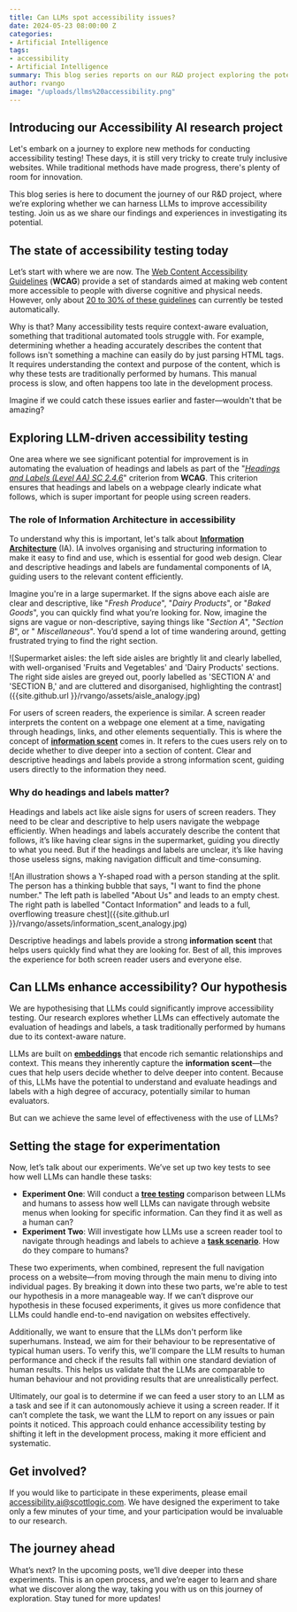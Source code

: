 ```yaml
---
title: Can LLMs spot accessibility issues?
date: 2024-05-23 08:00:00 Z
categories:
- Artificial Intelligence
tags:
- accessibility
- Artificial Intelligence
summary: This blog series reports on our R&D project exploring the potential of LLMs to enhance accessibility testing.
author: rvango
image: "/uploads/llms%20accessibility.png"
---
```


## Introducing our Accessibility AI research project

Let's embark on a journey to explore new methods for conducting accessibility testing! These days, it is still
very tricky to create truly inclusive websites. While traditional methods have made progress, there's plenty of room
for innovation.

This blog series is here to document the journey of our R&D project, where we’re exploring whether we can harness LLMs
to improve accessibility testing. Join us as we share our findings and experiences in investigating its potential.

## The state of accessibility testing today

Let’s start with where we are now. The [Web Content Accessibility Guidelines](https://intopia.digital/wp-content/uploads/2023/10/Intopia-WCAG-2.2-Map-Portrait-Mode.pdf) (**WCAG**) provide a set of standards aimed
at making web content more accessible to people with diverse cognitive and physical needs. 
However, only about [20 to 30% of these guidelines](https://blog.usablenet.com/automated-wcag-testing-is-not-enough-for-web-accessibility-ada-compliance) 
can currently be tested automatically.

Why is that? Many accessibility tests require context-aware evaluation, something that traditional automated tools
struggle with. For example, determining whether a heading accurately describes the content that follows isn't something
a machine can easily do by just parsing HTML tags. It requires understanding the context and purpose of the content,
which is why these tests are traditionally performed by humans. This manual process is slow, and often happens too late 
in the development process. 

Imagine if we could catch these issues earlier and faster—wouldn't that be
amazing?

## Exploring LLM-driven accessibility testing

One area where we see significant potential for improvement is in automating the evaluation of headings and labels as
part of the "[_Headings and Labels (Level AA) SC 2.4.6_](https://wcag.com/authors/2-4-6-headings-and-labels/)" criterion from **WCAG**. This criterion ensures that headings
and labels on a webpage clearly indicate what follows, which is super important for people using screen readers.

### The role of Information Architecture in accessibility

To understand why this is important, let's talk about [**Information Architecture**](https://blog.optimalworkshop.com/learn-about-information-architecture/) (IA). IA involves organising and
structuring information to make it easy to find and use, which is essential for good web design. Clear and descriptive
headings and labels are fundamental components of IA, guiding users to the relevant content efficiently.

Imagine you're in a large supermarket. If the signs above each aisle are clear and descriptive, like "_Fresh
Produce_", "_Dairy Products_", or "_Baked Goods_", you can quickly find what you’re looking for.
Now, imagine the signs are vague or non-descriptive, saying things like "_Section A_", "_Section B_", or "
_Miscellaneous_".
You’d spend a lot of time wandering around, getting frustrated trying to find the right section.

![Supermarket aisles: the left side aisles are brightly lit and clearly labelled, with well-organised 'Fruits and Vegetables' and 'Dairy Products' sections. The right side aisles are greyed out, poorly labelled as 'SECTION A' and 'SECTION B,' and are cluttered and disorganised, highlighting the contrast]({{site.github.url }}/rvango/assets/aisle_analogy.jpg)

For users of screen readers, the experience is similar. A screen reader interprets the content on a webpage one element
at a time, navigating through headings, links, and other elements sequentially. This is where the concept of [**information
scent**](https://www.nngroup.com/articles/information-scent/) comes in. It refers to the cues users rely on to decide whether to dive deeper into a section of content. 
Clear and descriptive headings and labels provide a strong information scent, guiding users directly to the
information they need.

### Why do headings and labels matter?

Headings and labels act like aisle signs for users of screen readers. They need to be clear and descriptive to help
users navigate the webpage efficiently. When headings and labels accurately describe the content that follows, it’s
like having clear signs in the supermarket, guiding you directly to what you need.
But if the headings and labels are unclear, it’s like having those useless signs, making navigation difficult and
time-consuming.

![An illustration shows a Y-shaped road with a person standing at the split. The person has a thinking bubble that says, "I want to find the phone number." The left path is labelled "About Us" and leads to an empty chest. The right path is labelled "Contact Information" and leads to a full, overflowing treasure chest]({{site.github.url }}/rvango/assets/information_scent_analogy.jpg)

Descriptive headings and labels provide a strong **information scent** that helps users quickly find what they are 
looking for. Best of all, this improves the experience for both screen reader users and everyone else.

## Can LLMs enhance accessibility? Our hypothesis

We are hypothesising that LLMs could significantly improve accessibility testing.
Our research explores whether LLMs can effectively automate the evaluation of headings and labels, a task traditionally
performed by humans due to its context-aware nature.

LLMs are built on [**embeddings**](https://learn.microsoft.com/en-us/semantic-kernel/memories/embeddings#what-are-embeddings-to-a-programmer) that encode rich semantic relationships and context. This means they inherently capture the
**information scent**—the cues that help users decide whether to delve deeper into content. Because of this, LLMs have the
potential to understand and evaluate headings and labels with a high degree of accuracy, potentially similar to human evaluators.

But can we achieve the same level of effectiveness with the use of LLMs?

## Setting the stage for experimentation

Now, let’s talk about our experiments. We’ve set up two key tests to see how well LLMs can handle these tasks:

- **Experiment One**: Will conduct a [**tree testing**](https://www.nngroup.com/articles/tree-testing/) comparison between LLMs and humans to assess how well LLMs can 
  navigate through website menus when looking for specific information. Can they find it as well as a human can?
- **Experiment Two**: Will investigate how LLMs use a screen reader tool to navigate through headings and labels to achieve a 
  [**task scenario**](https://www.nngroup.com/articles/task-scenarios-usability-testing/).  How do they compare to humans?

These two experiments, when combined, represent the full navigation process on a website—from moving through the main
menu to diving into individual pages. By breaking it down into these two parts, we're able to test our hypothesis in a
more manageable way. If we can’t disprove our hypothesis in these focused experiments, it gives us more confidence that
LLMs could handle end-to-end navigation on websites effectively.

Additionally, we want to ensure that the LLMs don't perform like superhumans. Instead, we aim for their behaviour to be
representative of typical human users. To verify this, we'll compare the LLM results to human performance and check if
the results fall within one standard deviation of human results. This helps us validate that the LLMs are comparable to
human behaviour and not providing results that are unrealistically perfect.

Ultimately, our goal is to determine if we can feed a user story to an LLM as a task and see if it can autonomously
achieve it using a screen reader. If it can’t complete the task, we want the LLM to report on any issues or pain points
it noticed. This approach could enhance accessibility testing by shifting it left in the development process, making it
more efficient and systematic.

## Get involved?

If you would like to participate in these experiments, please
email [accessibility.ai@scottlogic.com](mailto:accessibility.ai@scottlogic.com?subject=Participation%20in%20Accessibility%20AI%20Experiments&body=Dear%20Scott%20Logic%20Team,%0D%0A%0D%0AI%20am%20interested%20in%20participating%20in%20the%20Accessibility%20AI%20experiments.%20Please%20provide%20me%20with%20further%20details%20on%20how%20I%20can%20get%20involved.%0D%0A%0D%0AI%20understand%20that%20my%20participation%20will%20be%20anonymised,%20and%20no%20personal%20information%20will%20be%20kept%20or%20linked%20to%20me%20as%20an%20individual.%0D%0A%0D%0AThank%20you!).
We have designed the experiment to take only a few minutes of your time, and your participation would be invaluable to
our research.

## The journey ahead

What’s next? In the upcoming posts, we’ll dive deeper into these experiments. This is an open process, and we’re eager
to learn and share what we discover along the way, taking you with us on this journey of exploration. Stay tuned
for more updates!
